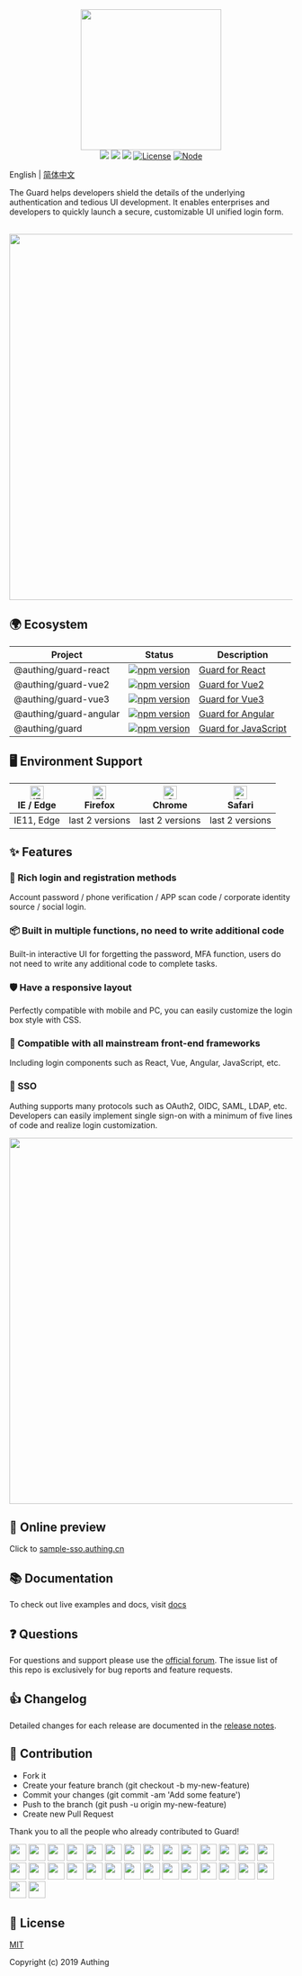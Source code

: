 <div align=center>
  <img width="250" src="https://files.authing.co/authing-console/authing-logo-new-20210924.svg" />
</div>

<div align="center">
  <a href="javascript:;"><img src="https://img.shields.io/badge/test-passing-brightgreen" /></a>
  <a href="https://forum.authing.cn/" target="_blank"><img src="https://img.shields.io/badge/chat-forum-blue" /></a>
  <a href="https://docs.authing.cn/v2/reference/ui-components/" target="_blank"><img src="https://img.shields.io/badge/docs-passing-brightgreen" /></a>
  <a href="javascript:;"><img src="https://img.shields.io/badge/License-MIT-success" alt="License"></a>
  <a href="javascript:;" target="_blank"><img src="https://img.shields.io/badge/node-%3E=12-green.svg" alt="Node"></a>
</div>

English | [简体中文](./README-zh_CN.md)

The Guard helps developers shield the details of the underlying authentication and tedious UI development. It enables enterprises and developers to quickly launch a secure, customizable UI unified login form.

<br />

<div align="center">
  <img src="./guard.png" width="650" />
</div>

## 🌍 Ecosystem

|Project|Status|Description
|-----|----|----|
|@authing/guard-react|[![npm version](https://badge.fury.io/js/@authing%2Fguard-react.svg)](https://www.npmjs.com/package/@authing/guard-react)|<a href="https://docs.authing.cn/v2/reference/guard/v3/spa.html" target="_blank">Guard for React</a>|
|@authing/guard-vue2|[![npm version](https://badge.fury.io/js/@authing%2Fguard-vue2.svg)](https://www.npmjs.com/package/@authing/guard-vue2)|<a href="https://docs.authing.cn/v2/reference/guard/v3/spa.html" target="_blank">Guard for Vue2</a>|
|@authing/guard-vue3|[![npm version](https://badge.fury.io/js/@authing%2Fguard-vue3.svg)](https://www.npmjs.com/package/@authing/guard-vue3)|<a href="https://docs.authing.cn/v2/reference/guard/v3/spa.html" target="_blank">Guard for Vue3</a>|
|@authing/guard-angular|[![npm version](https://badge.fury.io/js/@authing%2Fguard-angular.svg)](https://www.npmjs.com/package/@authing/guard-angular)|<a href="https://docs.authing.cn/v2/reference/guard/v3/spa.html" target="_blank">Guard for Angular</a>|
|@authing/guard|[![npm version](https://badge.fury.io/js/@authing%2Fguard.svg)](https://www.npmjs.com/package/@authing/guard)|<a href="https://docs.authing.cn/v2/reference/guard/v3/mpa.html" target="_blank">Guard for JavaScript</a>|

## 🖥 Environment Support

| [<img src="https://raw.githubusercontent.com/alrra/browser-logos/master/src/edge/edge_48x48.png" alt="IE / Edge" width="24px" height="24px" />](http://godban.github.io/browsers-support-badges/)<br>IE / Edge | [<img src="https://raw.githubusercontent.com/alrra/browser-logos/master/src/firefox/firefox_48x48.png" alt="Firefox" width="24px" height="24px" />](http://godban.github.io/browsers-support-badges/)<br>Firefox | [<img src="https://raw.githubusercontent.com/alrra/browser-logos/master/src/chrome/chrome_48x48.png" alt="Chrome" width="24px" height="24px" />](http://godban.github.io/browsers-support-badges/)<br>Chrome | [<img src="https://raw.githubusercontent.com/alrra/browser-logos/master/src/safari/safari_48x48.png" alt="Safari" width="24px" height="24px" />](http://godban.github.io/browsers-support-badges/)<br>Safari |
| --- | --- | --- | --- |
| IE11, Edge | last 2 versions | last 2 versions | last 2 versions | last 2 versions |

## ✨ Features

### 🌈 Rich login and registration methods

Account password / phone verification / APP scan code / corporate identity source / social login.

### 📦 Built in multiple functions, no need to write additional code

Built-in interactive UI for forgetting the password, MFA function, users do not need to write any additional code to complete tasks.

### 🛡 Have a responsive layout

Perfectly compatible with mobile and PC, you can easily customize the login box style with CSS.

### 🎇 Compatible with all mainstream front-end frameworks

Including login components such as React, Vue, Angular, JavaScript, etc.

### 🎨 SSO

Authing supports many protocols such as OAuth2, OIDC, SAML, LDAP, etc. Developers can easily implement single sign-on with a minimum of five lines of code and realize login customization.

<div align="center">
  <img src="https://authing-cdn-cn-prod.oss-cn-beijing.aliyuncs.com/authing-assets/init-guard-react.png" width="650" />
</div>

## 👀 Online preview

Click to [sample-sso.authing.cn](https://sample-sso.authing.cn/login?app_id=5d70d0e991fdd597019df70d&protocol=oidc&finish_login_url=%2Finteraction%2Foidc%2Fd7223e6b-b796-4068-a3f2-298d527993c2%2Flogin&login_page_context=)

## 📚 Documentation

To check out live examples and docs, visit [docs](https://docs.authing.cn/v2/reference/guard/v2/)

## ❓ Questions

For questions and support please use the [official forum](https://forum.authing.cn/). The issue list of this repo is exclusively for bug reports and feature requests.

## 👍 Changelog

Detailed changes for each release are documented in the [release notes](https://docs.authing.cn/v2/reference/guard/guard-changelog.html).

## 🤝 Contribution

- Fork it
- Create your feature branch (git checkout -b my-new-feature)
- Commit your changes (git commit -am 'Add some feature')
- Push to the branch (git push -u origin my-new-feature)
- Create new Pull Request

Thank you to all the people who already contributed to Guard!

<div>
  <a href="https://github.com/leinue"><img width="30px" src="https://avatars.githubusercontent.com/u/2469688?v=4" /></a>
  <a href="https://github.com/lixpng"><img width="30px" src="https://avatars.githubusercontent.com/u/19266401?v=4" /></a>
  <a href="https://github.com/kelvinji2009"><img width="30px" src="https://avatars.githubusercontent.com/u/881201?v=4" /></a>
  <a href="https://github.com/vexilligera"><img width="30px" src="https://avatars.githubusercontent.com/u/20215432?v=4" /></a>
  <a href="https://github.com/gouyaming"><img width="30px" src="https://avatars.githubusercontent.com/u/24635178?v=4" /></a>
  <a href="https://github.com/willin"><img width="30px" src="https://avatars.githubusercontent.com/u/1890238?v=4" /></a>
  <a href="https://github.com/TingYinHelen"><img width="30px" src="https://avatars.githubusercontent.com/u/14006826?v=4" /></a>
  <a href="https://github.com/Meeken1998"><img width="30px" src="https://avatars.githubusercontent.com/u/42825670?v=4" /></a>
  <a href="https://github.com/yelexin"><img width="30px" src="https://avatars.githubusercontent.com/u/27125445?v=4" /></a>
  <a href="https://github.com/HowieWolf"><img width="30px" src="https://avatars.githubusercontent.com/u/14340114?v=4" /></a>
  <a href="https://github.com/JackJin2014"><img width="30px" src="https://avatars.githubusercontent.com/u/1982447?v=4" /></a>
  <a href="https://github.com/fuergaosi233"><img width="30px" src="https://avatars.githubusercontent.com/u/22197568?v=4" /></a>
  <a href="https://github.com/clearloop"><img width="30px" src="https://avatars.githubusercontent.com/u/26088946?v=4" /></a>
  <a href="https://github.com/liaochangjiang"><img width="30px" src="https://avatars.githubusercontent.com/u/35447896?v=4" /></a>
  <a href="https://github.com/andyzhaozhao"><img width="30px" src="https://avatars.githubusercontent.com/u/7730080?s=96&v=4" /></a>
  <a href="https://github.com/authing-wangck"><img width="30px" src="https://avatars.githubusercontent.com/u/78251114?s=96&v=4" /></a>
  <a href="https://github.com/chho93"><img width="30px" src="https://avatars.githubusercontent.com/u/56515268?s=96&v=4" /></a>
  <a href="https://github.com/Donglyrun"><img width="30px" src="https://avatars.githubusercontent.com/u/17630579?s=120&v=4" /></a>
  <a href="https://github.com/gouyaming"><img width="30px" src="https://avatars.githubusercontent.com/u/24635178?s=96&v=4" /></a>
  <a href="https://github.com/lancemao"><img width="30px" src="https://avatars.githubusercontent.com/u/5020396?s=96&v=4" /></a>
  <a href="https://github.com/limejuiceOwO"><img width="30px" src="https://avatars.githubusercontent.com/u/59465535?v=4" /></a>
  <a href="https://github.com/luojielin"><img width="30px" src="https://avatars.githubusercontent.com/u/29780568?v=4" /></a>
  <a href="https://github.com/Mereithhh"><img width="30px" src="https://avatars.githubusercontent.com/u/22872368?s=96&v=4" /></a>
  <a href="https://github.com/qianfeiqianlan"><img width="30px" src="https://avatars.githubusercontent.com/u/12892568?s=96&v=4" /></a>
  <a href="https://github.com/shangsinian"><img width="30px" src="https://avatars.githubusercontent.com/u/6363555?s=96&v=4" /></a>
  <a href="https://github.com/stan071408"><img width="30px" src="https://avatars.githubusercontent.com/u/6972394?s=96&v=4" /></a>
  <a href="https://github.com/wajiao"><img width="30px" src="https://avatars.githubusercontent.com/u/20143458?s=96&v=4" /></a>
  <a href="https://github.com/wedreamer"><img width="30px" src="https://avatars.githubusercontent.com/u/43949542?s=96&v=4" /></a>
  <a href="https://github.com/Xuancaosu"><img width="30px" src="https://avatars.githubusercontent.com/u/51688262?s=96&v=4" /></a>
  <a href="https://github.com/zhaoyiming0803"><img width="30px" src="https://avatars.githubusercontent.com/u/25874685?s=96&v=4" /></a>
</div>

## 🎁 License

[MIT](https://opensource.org/licenses/MIT)

Copyright (c) 2019 Authing

